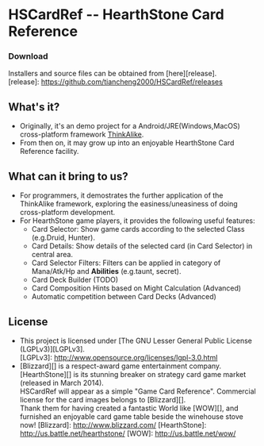 HSCardRef -- HearthStone Card Reference 
=======================================
  
### Download ###
Installers and source files can be obtained from [here][release].  
[release]: https://github.com/tiancheng2000/HSCardRef/releases

What's it?
----------
* Originally, it's an demo project for a Android/JRE(Windows,MacOS) cross-platform framework [ThinkAlike](https://github.com/tiancheng2000/ThinkAlike).  
* From then on, it may grow up into an enjoyable HearthStone Card Reference facility.  

What can it bring to us?
-----------------------------------------------
* For programmers, it demostrates the further application of the ThinkAlike framework, exploring the easiness/uneasiness of doing cross-platform development.
* For HearthStone game players, it provides the following useful features: 
  * Card Selector: Show game cards according to the selected Class (e.g.Druid, Hunter).
  * Card Details: Show details of the selected card (in Card Selector) in central area.
  * Card Selector Filters: Filters can be applied in category of Mana/Atk/Hp and **Abilities** (e.g.taunt, secret).
  * Card Deck Builder (TODO)
  * Card Composition Hints based on Might Calculation (Advanced)
  * Automatic competition between Card Decks (Advanced)

License 
-------
* This project is licensed under [The GNU Lesser General Public License (LGPLv3)][LGPLv3].  
  [LGPLv3]: http://www.opensource.org/licenses/lgpl-3.0.html
* [Blizzard][] is a respect-award game entertainment company. [HearthStone][] is its stunning breaker on strategy card game market (released in March 2014).  
  HSCardRef will appear as a simple "Game Card Reference". Commercial license for the card images belongs to [Blizzard][].   
  Thank them for having created a fantastic World like [WOW][], and furnished an enjoyable card game table beside the winehouse stove now! 
  [Blizzard]: http://www.blizzard.com/
  [HearthStone]: http://us.battle.net/hearthstone/
  [WOW]: http://us.battle.net/wow/


